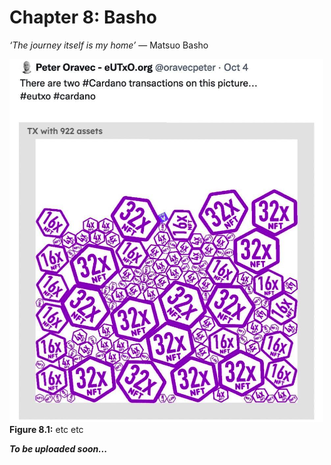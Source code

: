 # Chapter 8: Basho

*‘The journey itself is my home’* ― Matsuo Basho

![alt text](https://github.com/johnnygreeney/CardanoForTheMasses/blob/main/images/fig81.png "figure 8.1")
<br>**Figure 8.1:** etc etc 

**_To be uploaded soon..._**

[^01]: 
[^02]:
